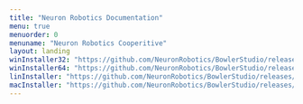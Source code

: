 ```yaml
---
title: "Neuron Robotics Documentation"
menu: true
menuorder: 0
menuname: "Neuron Robotics Cooperitive"
layout: landing
winInstaller32: "https://github.com/NeuronRobotics/BowlerStudio/releases/download/0.8.1/Windows-32-BowlerStudio-0.8.1.exe"
winInstaller64: "https://github.com/NeuronRobotics/BowlerStudio/releases/download/0.8.1/Windows-64-BowlerStudio-0.8.1.exe"
linInstaller: "https://github.com/NeuronRobotics/BowlerStudio/releases/download/0.8.1/Ubuntu-BowlerStudio-0.8.1.deb"
macInstaller: "https://github.com/NeuronRobotics/BowlerStudio/releases/download/0.8.1/MacOSX-BowlerStudio-0.8.1.zip"
---
```


